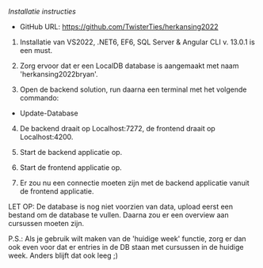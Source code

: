 *Installatie instructies*

* GitHub URL: https://github.com/TwisterTies/herkansing2022

1. Installatie van VS2022, .NET6, EF6, SQL Server & Angular CLI v. 13.0.1 is een must.

2. Zorg ervoor dat er een LocalDB database is aangemaakt met naam 'herkansing2022bryan'.

3. Open de backend solution, run daarna een terminal met het volgende commando:
 - Update-Database

4. De backend draait op Localhost:7272, de frontend draait op Localhost:4200.

5. Start de backend applicatie op.

6. Start de frontend applicatie op.

7. Er zou nu een connectie moeten zijn met de backend applicatie vanuit de frontend applicatie.

LET OP: De database is nog niet voorzien van data, upload eerst een bestand om de database te vullen. Daarna zou er een overview aan cursussen moeten zijn.

P.S.: Als je gebruik wilt maken van de 'huidige week' functie, zorg er dan ook even voor dat er entries in de DB staan met cursussen in de huidige week. Anders blijft dat ook leeg ;)
